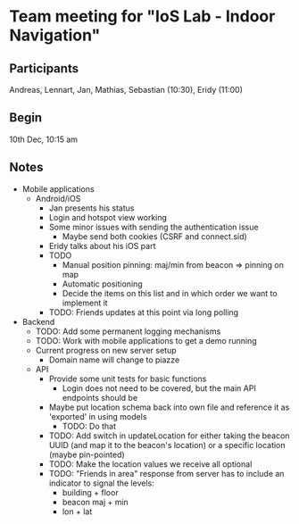 # Team meeting for "IoS Lab - Indoor Navigation"

## Participants
Andreas, Lennart, Jan, Mathias, Sebastian (10:30), Eridy (11:00)

## Begin
10th Dec, 10:15 am

## Notes
* Mobile applications
  * Android/iOS
    * Jan presents his status
    * Login and hotspot view working
    * Some minor issues with sending the authentication issue
      * Maybe send both cookies (CSRF and connect.sid)
    * Eridy talks about his iOS part
    * TODO
      * Manual position pinning: maj/min from beacon => pinning on map
      * Automatic positioning
      * Decide the items on this list and in which order we want to implement it
    * TODO: Friends updates at this point via long polling
* Backend
  * TODO: Add some permanent logging mechanisms
  * TODO: Work with mobile applications to get a demo running
  * Current progress on new server setup
    * Domain name will change to piazze
  * API
    * Provide some unit tests for basic functions
      * Login does not need to be covered, but the main API endpoints should be
    * Maybe put location schema back into own file and reference it as 'exported' in using models
      * TODO: Do that
    * TODO: Add switch in updateLocation for either taking the beacon UUID (and map it to the beacon's location) or a specific location (maybe pin-pointed)
    * TODO: Make the location values we receive all optional
    * TODO: "Friends in area" response from server has to include an indicator to signal the levels:
      * building + floor
      * beacon maj + min
      * lon + lat